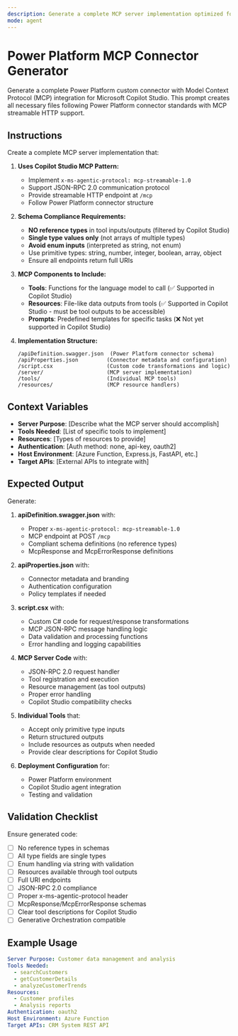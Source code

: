 ```yaml
---
description: Generate a complete MCP server implementation optimized for Copilot Studio integration with proper schema constraints and streamable HTTP support
mode: agent
---
```


# Power Platform MCP Connector Generator

Generate a complete Power Platform custom connector with Model Context Protocol (MCP) integration for Microsoft Copilot Studio. This prompt creates all necessary files following Power Platform connector standards with MCP streamable HTTP support.

## Instructions

Create a complete MCP server implementation that:

1. **Uses Copilot Studio MCP Pattern:**
   - Implement `x-ms-agentic-protocol: mcp-streamable-1.0`
   - Support JSON-RPC 2.0 communication protocol
   - Provide streamable HTTP endpoint at `/mcp`
   - Follow Power Platform connector structure

2. **Schema Compliance Requirements:**
   - **NO reference types** in tool inputs/outputs (filtered by Copilot Studio)
   - **Single type values only** (not arrays of multiple types)
   - **Avoid enum inputs** (interpreted as string, not enum)
   - Use primitive types: string, number, integer, boolean, array, object
   - Ensure all endpoints return full URIs

3. **MCP Components to Include:**
   - **Tools**: Functions for the language model to call (✅ Supported in Copilot Studio)
   - **Resources**: File-like data outputs from tools (✅ Supported in Copilot Studio - must be tool outputs to be accessible)
   - **Prompts**: Predefined templates for specific tasks (❌ Not yet supported in Copilot Studio)

4. **Implementation Structure:**
   ```
   /apiDefinition.swagger.json  (Power Platform connector schema)
   /apiProperties.json         (Connector metadata and configuration)
   /script.csx                 (Custom code transformations and logic)
   /server/                    (MCP server implementation)
   /tools/                     (Individual MCP tools)
   /resources/                 (MCP resource handlers)
   ```

## Context Variables

- **Server Purpose**: [Describe what the MCP server should accomplish]
- **Tools Needed**: [List of specific tools to implement]  
- **Resources**: [Types of resources to provide]
- **Authentication**: [Auth method: none, api-key, oauth2]
- **Host Environment**: [Azure Function, Express.js, FastAPI, etc.]
- **Target APIs**: [External APIs to integrate with]

## Expected Output

Generate:

1. **apiDefinition.swagger.json** with:
   - Proper `x-ms-agentic-protocol: mcp-streamable-1.0`
   - MCP endpoint at POST `/mcp`
   - Compliant schema definitions (no reference types)
   - McpResponse and McpErrorResponse definitions

2. **apiProperties.json** with:
   - Connector metadata and branding
   - Authentication configuration
   - Policy templates if needed

3. **script.csx** with:
   - Custom C# code for request/response transformations
   - MCP JSON-RPC message handling logic
   - Data validation and processing functions
   - Error handling and logging capabilities

4. **MCP Server Code** with:
   - JSON-RPC 2.0 request handler
   - Tool registration and execution
   - Resource management (as tool outputs)
   - Proper error handling
   - Copilot Studio compatibility checks

5. **Individual Tools** that:
   - Accept only primitive type inputs
   - Return structured outputs
   - Include resources as outputs when needed
   - Provide clear descriptions for Copilot Studio

6. **Deployment Configuration** for:
   - Power Platform environment
   - Copilot Studio agent integration
   - Testing and validation

## Validation Checklist

Ensure generated code:
- [ ] No reference types in schemas
- [ ] All type fields are single types
- [ ] Enum handling via string with validation
- [ ] Resources available through tool outputs
- [ ] Full URI endpoints
- [ ] JSON-RPC 2.0 compliance
- [ ] Proper x-ms-agentic-protocol header
- [ ] McpResponse/McpErrorResponse schemas
- [ ] Clear tool descriptions for Copilot Studio
- [ ] Generative Orchestration compatible

## Example Usage

```yaml
Server Purpose: Customer data management and analysis
Tools Needed: 
  - searchCustomers
  - getCustomerDetails
  - analyzeCustomerTrends
Resources:
  - Customer profiles
  - Analysis reports
Authentication: oauth2
Host Environment: Azure Function
Target APIs: CRM System REST API
```